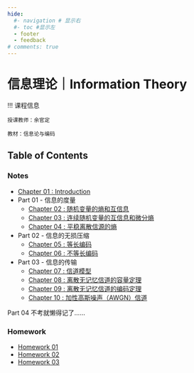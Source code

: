 ```yaml
---
hide:
  #- navigation # 显示右
  #- toc #显示左
  - footer
  - feedback
# comments: true
--- 
```


# 信息理论｜Information Theory

!!! 课程信息

	授课教师：余官定
	
	教材：信息论与编码

## Table of Contents

### Notes

- [Chapter 01 : Introduction](Chapter%201/)
- Part 01 - 信息的度量
	- [Chapter 02 : 随机变量的熵和互信息](Chapter%202/)
	- [Chapter 03 : 连续随机变量的互信息和微分熵](Chapter%203/)
	- [Chapter 04 : 平稳离散信源的熵](Chapter%204/)
- Part 02 - 信息的无损压缩
	- [Chapter 05 : 等长编码](Chapter%205/)
	- [Chapter 06 : 不等长编码](Chapter%206/)
- Part 03 - 信息的传输
	- [Chapter 07 : 信道模型](Chapter%207/)
	- [Chapter 08 : 离散无记忆信道的容量定理](Chapter%208/)
	- [Chapter 09 : 离散无记忆信道的编码定理](Chapter%209/)
	- [Chapter 10 : 加性高斯噪声（AWGN）信道](Chapter%2010/)

Part 04 不考就懒得记了……

### Homework

- [Homework 01](Homework%201/)
- [Homework 02](Homework%202/)
- [Homework 03](Homework%203/)
